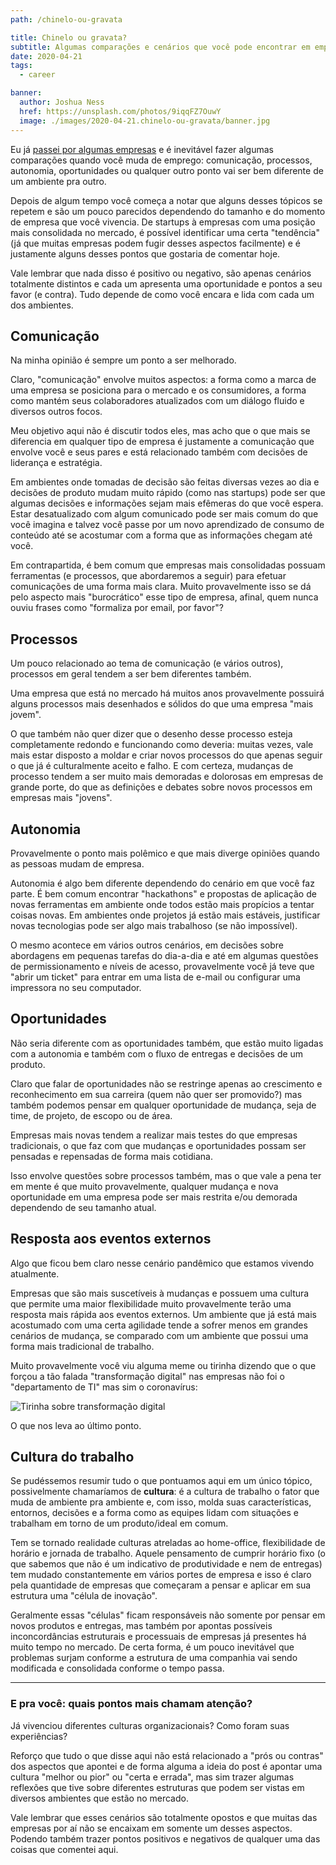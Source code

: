 ```yaml
---
path: /chinelo-ou-gravata

title: Chinelo ou gravata?
subtitle: Algumas comparações e cenários que você pode encontrar em empresas de diferentes portes, de multinacionais à startups
date: 2020-04-21
tags:
  - career

banner:
  author: Joshua Ness
  href: https://unsplash.com/photos/9iqqFZ7OuwY
  image: ./images/2020-04-21.chinelo-ou-gravata/banner.jpg
---
```


Eu já [passei por algumas empresas](https://www.linkedin.com/in/gabrieluizramos/) e é inevitável fazer algumas comparações quando você muda de emprego: comunicação, processos, autonomia, oportunidades ou qualquer outro ponto vai ser bem diferente de um ambiente pra outro.

Depois de algum tempo você começa a notar que alguns desses tópicos se repetem e são um pouco parecidos dependendo do tamanho e do momento de empresa que você vivencia. De startups à empresas com uma posição mais consolidada no mercado, é possível identificar uma certa "tendência" (já que muitas empresas podem fugir desses aspectos facilmente) e é justamente alguns desses pontos que gostaria de comentar hoje.

Vale lembrar que nada disso é positivo ou negativo, são apenas cenários totalmente distintos e cada um apresenta uma oportunidade e pontos a seu favor (e contra). Tudo depende de como você encara e lida com cada um dos ambientes.

## Comunicação
Na minha opinião é sempre um ponto a ser melhorado.

Claro, "comunicação" envolve muitos aspectos: a forma como a marca de uma empresa se posiciona para o mercado e os consumidores, a forma como mantém seus colaboradores atualizados com um diálogo fluido e diversos outros focos.

Meu objetivo aqui não é discutir todos eles, mas acho que o que mais se diferencia em qualquer tipo de empresa é justamente a comunicação que envolve você e seus pares e está relacionado também com decisões de liderança e estratégia.

Em ambientes onde tomadas de decisão são feitas diversas vezes ao dia e decisões de produto mudam muito rápido (como nas startups) pode ser que algumas decisões e informações sejam mais efêmeras do que você espera. Estar desatualizado com algum comunicado pode ser mais comum do que você imagina e talvez você passe por um novo aprendizado de consumo de conteúdo até se acostumar com a forma que as informações chegam até você.

Em contrapartida, é bem comum que empresas mais consolidadas possuam ferramentas (e processos, que abordaremos a seguir) para efetuar comunicações de uma forma mais clara. Muito provavelmente isso se dá pelo aspecto mais "burocrático" esse tipo de empresa, afinal, quem nunca ouviu frases como "formaliza por email, por favor"?

## Processos
Um pouco relacionado ao tema de comunicação (e vários outros), processos em geral tendem a ser bem diferentes também.

Uma empresa que está no mercado há muitos anos provavelmente possuirá alguns processos mais desenhados e sólidos do que uma empresa "mais jovem".

O que também não quer dizer que o desenho desse processo esteja completamente redondo e funcionando como deveria: muitas vezes, vale mais estar disposto a moldar e criar novos processos do que apenas seguir o que já é culturalmente aceito e falho. E com certeza, mudanças de processo tendem a ser muito mais demoradas e dolorosas em empresas de grande porte, do que as definições e debates sobre novos processos em empresas mais "jovens".

## Autonomia
Provavelmente o ponto mais polêmico e que mais diverge opiniões quando as pessoas mudam de empresa.

Autonomia é algo bem diferente dependendo do cenário em que você faz parte. É bem comum encontrar "hackathons" e propostas de aplicação de novas ferramentas em ambiente onde todos estão mais propícios a tentar coisas novas. Em ambientes onde projetos já estão mais estáveis, justificar novas tecnologias pode ser algo mais trabalhoso (se não impossível).

O mesmo acontece em vários outros cenários, em decisões sobre abordagens em pequenas tarefas do dia-a-dia e até em algumas questões de permissionamento e níveis de acesso, provavelmente você já teve que "abrir um ticket" para entrar em uma lista de e-mail ou configurar uma impressora no seu computador.

## Oportunidades
Não seria diferente com as oportunidades também, que estão muito ligadas com a autonomia e também com o fluxo de entregas e decisões de um produto.

Claro que falar de oportunidades não se restringe apenas ao crescimento e reconhecimento em sua carreira (quem não quer ser promovido?) mas também podemos pensar em qualquer oportunidade de mudança, seja de time, de projeto, de escopo ou de área.

Empresas mais novas tendem a realizar mais testes do que empresas tradicionais, o que faz com que mudanças e oportunidades possam ser pensadas e repensadas de forma mais cotidiana.

Isso envolve questões sobre processos também, mas o que vale a pena ter em mente é que muito provavelmente, qualquer mudança e nova oportunidade em uma empresa pode ser mais restrita e/ou demorada dependendo de seu tamanho atual.

## Resposta aos eventos externos
Algo que ficou bem claro nesse cenário pandêmico que estamos vivendo atualmente.

Empresas que são mais suscetíveis à mudanças e possuem uma cultura que permite uma maior flexibilidade muito provavelmente terão uma resposta mais rápida aos eventos externos. Um ambiente que já está mais acostumado com uma certa agilidade tende a sofrer menos em grandes cenários de mudança, se comparado com um ambiente que possui uma forma mais tradicional de trabalho.

Muito provavelmente você viu alguma meme ou tirinha dizendo que o que forçou a tão falada "transformação digital" nas empresas não foi o "departamento de TI" mas sim o coronavírus:

![Tirinha sobre transformação digital](/images/2020-04-21.chinelo-ou-gravata/transformacao-digital.png)

O que nos leva ao último ponto.

## Cultura do trabalho
Se pudéssemos resumir tudo o que pontuamos aqui em um único tópico, possivelmente chamaríamos de **cultura**: é a cultura de trabalho o fator que muda de ambiente pra ambiente e, com isso, molda suas características, entornos, decisões e a forma como as equipes lidam com situações e trabalham em torno de um produto/ideal em comum.

Tem se tornado realidade culturas atreladas ao home-office, flexibilidade de horário e jornada de trabalho. Aquele pensamento de cumprir horário fixo (o que sabemos que não é um indicativo de produtividade e nem de entregas) tem mudado constantemente em vários portes de empresa e isso é claro pela quantidade de empresas que começaram a pensar e aplicar em sua estrutura uma "célula de inovação".

Geralmente essas "células" ficam responsáveis não somente por pensar em novos produtos e entregas, mas também por apontas possíveis inconcordâncias estruturais e processuais de empresas já presentes há muito tempo no mercado. De certa forma, é um pouco inevitável que problemas surjam conforme a estrutura de uma companhia vai sendo modificada e consolidada conforme o tempo passa.

---

### E pra você: quais pontos mais chamam atenção?

Já vivenciou diferentes culturas organizacionais? Como foram suas experiências?

Reforço que tudo o que disse aqui não está relacionado a "prós ou contras" dos aspectos que apontei e de forma alguma a ideia do post é apontar uma cultura "melhor ou pior" ou "certa e errada", mas sim trazer algumas reflexões que tive sobre diferentes estruturas que podem ser vistas em diversos ambientes que estão no mercado.

Vale lembrar que esses cenários são totalmente opostos e que muitas das empresas por aí não se encaixam em somente um desses aspectos. Podendo também trazer pontos positivos e negativos de qualquer uma das coisas que comentei aqui.

